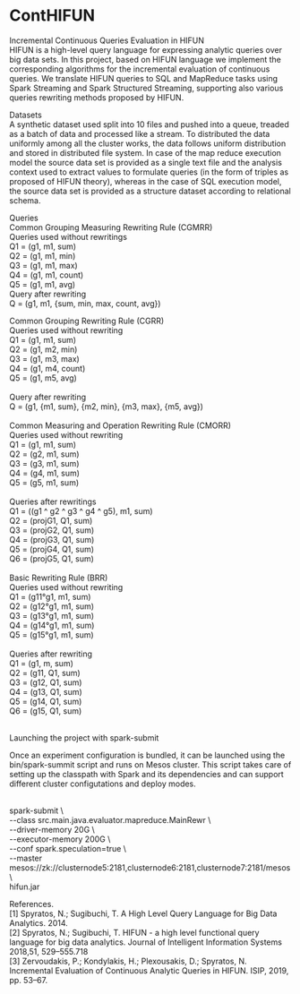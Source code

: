 # ContHIFUN

Incremental Continuous Queries Evaluation in HIFUN  <br />
HIFUN is a high-level query language for expressing analytic queries over big data sets. In this project, based on HIFUN language we implement the corresponding algorithms for the incremental evaluation of continuous queries. We translate HIFUN queries to SQL and MapReduce tasks using Spark Streaming and Spark Structured Streaming, supporting also various queries rewriting methods proposed by HIFUN. 

Datasets <br />
A synthetic dataset used split into 10 files and pushed into a queue, treaded as a batch of data and processed like a stream. To distributed the data uniformly among all the cluster works, the data follows uniform distribution and stored in distributed file system. In case of the map reduce execution model the source data set is provided as a single text file and the analysis context used to extract values to formulate queries (in the form of triples as proposed of HIFUN theory), whereas in the case of SQL execution model, the source data set is provided as a structure dataset according to relational schema. 

Queries <br />
Common Grouping Measuring Rewriting Rule (CGMRR) <br />
Queries used without rewritings  <br />
Q1 = (g1, m1, sum)  <br />
Q2 = (g1, m1, min)  <br />
Q3 = (g1, m1, max)  <br />
Q4 = (g1, m1, count)  <br />
Q5 = (g1, m1, avg)  <br />
Query after rewriting  <br />
Q = (g1, m1, {sum, min, max, count, avg}) <br />

Common Grouping Rewriting Rule (CGRR) <br />
Queries used without rewriting <br />
Q1 = (g1, m1, sum) <br />
Q2 = (g1, m2, min) <br />
Q3 = (g1, m3, max) <br />
Q4 = (g1, m4, count) <br />
Q5 = (g1, m5, avg) <br />
 <br />
Query after rewriting <br />
Q = (g1, {m1, sum}, {m2, min}, {m3, max}, {m5, avg}) <br />
 <br />
Common Measuring and Operation Rewriting Rule (CMORR) <br />
Queries used without rewriting <br />
Q1 = (g1, m1, sum) <br />
Q2 = (g2, m1, sum) <br />
Q3 = (g3, m1, sum) <br />
Q4 = (g4, m1, sum) <br />
Q5 = (g5, m1, sum) <br />
 <br />
Queries after rewritings <br />
Q1 = ((g1 ^ g2 ^ g3 ^ g4 ^ g5), m1, sum) <br />
Q2 = (projG1, Q1, sum) <br />
Q3 = (projG2, Q1, sum) <br />
Q4 = (projG3, Q1, sum) <br />
Q5 = (projG4, Q1, sum) <br />
Q6 = (projG5, Q1, sum) <br />
 <br />
Basic Rewriting Rule (BRR) <br />
Queries used without rewriting <br />
Q1 = (g11°g1, m1, sum) <br />
Q2 = (g12°g1, m1, sum) <br />
Q3 = (g13°g1, m1, sum) <br />
Q4 = (g14°g1, m1, sum) <br />
Q5 = (g15°g1, m1, sum) <br />
 <br />
Queries after rewriting <br />
Q1 = (g1, m, sum) <br />
Q2 = (g11, Q1, sum) <br />
Q3 = (g12, Q1, sum) <br />
Q4 = (g13, Q1, sum) <br />
Q5 = (g14, Q1, sum) <br />
Q6 = (g15, Q1, sum) <br />
 <br />
 
Launching the project with spark-submit <br />

Once an experiment configuration is bundled, it can be launched using the bin/spark-summit script and runs on Mesos cluster. This script takes care of setting up the classpath with Spark and its dependencies and can support different cluster configutations and deploy modes.  <br />

 <br />
spark-submit \ <br />
--class src.main.java.evaluator.mapreduce.MainRewr \ <br />
--driver-memory 20G \ <br />
--executor-memory 200G \ <br />
--conf spark.speculation=true \ <br />
--master mesos://zk://clusternode5:2181,clusternode6:2181,clusternode7:2181/mesos \ <br />
hifun.jar <br />

References. <br /> 
[1] Spyratos, N.; Sugibuchi, T. A High Level Query Language for Big Data Analytics.  2014. <br />
[2] Spyratos, N.; Sugibuchi, T.  HIFUN - a high level functional query language for big data analytics. Journal of Intelligent Information Systems 2018,51, 529–555.718 <br />
[3] Zervoudakis, P.; Kondylakis, H.; Plexousakis, D.; Spyratos, N.  Incremental Evaluation of Continuous Analytic Queries in HIFUN. ISIP, 2019, pp. 53–67. <br />
